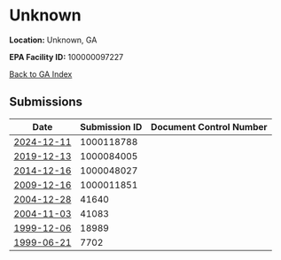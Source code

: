 # Unknown

**Location:** Unknown, GA

**EPA Facility ID:** 100000097227

[Back to GA Index](../../index.md)

## Submissions

| Date | Submission ID | Document Control Number |
|------|--------------|-------------------------|
| [2024-12-11](submissions/1000118788.md) | 1000118788 |  |
| [2019-12-13](submissions/1000084005.md) | 1000084005 |  |
| [2014-12-16](submissions/1000048027.md) | 1000048027 |  |
| [2009-12-16](submissions/1000011851.md) | 1000011851 |  |
| [2004-12-28](submissions/41640.md) | 41640 |  |
| [2004-11-03](submissions/41083.md) | 41083 |  |
| [1999-12-06](submissions/18989.md) | 18989 |  |
| [1999-06-21](submissions/7702.md) | 7702 |  |
